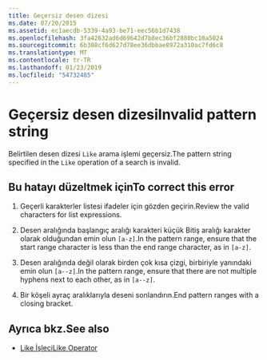 ```yaml
---
title: Geçersiz desen dizesi
ms.date: 07/20/2015
ms.assetid: ec1aecdb-5339-4a93-be71-eec56b1d7438
ms.openlocfilehash: 3fa42632ad6d69642d7b8ec36bf2880bc10a5024
ms.sourcegitcommit: 6b308cf6d627d78ee36dbbae8972a310ac7fd6c8
ms.translationtype: MT
ms.contentlocale: tr-TR
ms.lasthandoff: 01/23/2019
ms.locfileid: "54732485"
---
```

# <a name="invalid-pattern-string"></a><span data-ttu-id="6e430-102">Geçersiz desen dizesi</span><span class="sxs-lookup"><span data-stu-id="6e430-102">Invalid pattern string</span></span>
<span data-ttu-id="6e430-103">Belirtilen desen dizesi `Like` arama işlemi geçersiz.</span><span class="sxs-lookup"><span data-stu-id="6e430-103">The pattern string specified in the `Like` operation of a search is invalid.</span></span>  
  
## <a name="to-correct-this-error"></a><span data-ttu-id="6e430-104">Bu hatayı düzeltmek için</span><span class="sxs-lookup"><span data-stu-id="6e430-104">To correct this error</span></span>  
  
1.  <span data-ttu-id="6e430-105">Geçerli karakterler listesi ifadeler için gözden geçirin.</span><span class="sxs-lookup"><span data-stu-id="6e430-105">Review the valid characters for list expressions.</span></span>  
  
2.  <span data-ttu-id="6e430-106">Desen aralığında başlangıç aralığı karakteri küçük Bitiş aralığı karakter olarak olduğundan emin olun `[a-z]`.</span><span class="sxs-lookup"><span data-stu-id="6e430-106">In the pattern range, ensure that the start range character is less than the end range character, as in `[a-z]`.</span></span>  
  
3.  <span data-ttu-id="6e430-107">Desen aralığında değil olarak birden çok kısa çizgi, birbiriyle yanındaki emin olun `[a--z]`.</span><span class="sxs-lookup"><span data-stu-id="6e430-107">In the pattern range, ensure that there are not multiple hyphens next to each other, as in `[a--z]`.</span></span>  
  
4.  <span data-ttu-id="6e430-108">Bir köşeli ayraç aralıklarıyla deseni sonlandırın.</span><span class="sxs-lookup"><span data-stu-id="6e430-108">End pattern ranges with a closing bracket.</span></span>  
  
## <a name="see-also"></a><span data-ttu-id="6e430-109">Ayrıca bkz.</span><span class="sxs-lookup"><span data-stu-id="6e430-109">See also</span></span>
- [<span data-ttu-id="6e430-110">Like İşleci</span><span class="sxs-lookup"><span data-stu-id="6e430-110">Like Operator</span></span>](../../visual-basic/language-reference/operators/like-operator.md)

